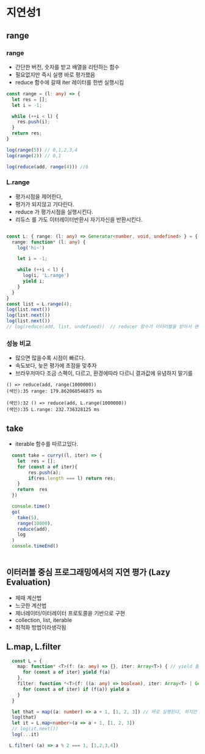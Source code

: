 # 지연성1

## range
   
### range
- 간단한 버전, 숫자를 받고 배열을 리턴하는 함수
- 필요없지만 즉시 실행 바로 평가했음
- reduce 함수에 갈때 iter 레이터를 한번 실행시킴

~~~typescript
const range = (l: any) => {
  let res = [];
  let i = -1;

  while (++i < l) {
    res.push(i);
  }
  return res;
}

log(range(5)) // 0,1,2,3,4
log(range(2)) // 0,1

log(reduce(add, range(4))) //6

~~~

### L.range
 - 평가시점을 제어한다, 
 - 평가가 되지않고 기다린다. 
 - reduce 가 평가시점을 실행시킨다.
 - 리듀스 를 가도 이터레이터반환시 자기자신을 반환시킨다.
~~~typescript

const L: { range: (l: any) => Generator<number, void, undefined> } = {
  range: function* (l: any) {
    log('hi~')

    let i = -1;

    while (++i < l) {
      log(i, 'L.range')
      yield i;
    }
  }
}
const list = L.range(4);     
log(list.next())
log(list.next())
log(list.next())
// log(reduce(add, list, undefined))  // reducer 함수가 이터러블을 받아서 괜춘
~~~

### 성능 비교
 - 많으면 많을수록 시점이 빠르다. 
 - 속도보다, 늦은 평가에 초점을 맞추자
 - 브라우저마다 조금 스펙이, 다르고, 환경에따라 다르니 결과값에 유념하지 말기를
~~~
() => reduce(add, range(1000000))
(색인):35 range: 179.862060546875 ms

(색인):32 () => reduce(add, L.range(1000000))
(색인):35 L.range: 232.736328125 ms
~~~

## take
 - iterable 함수를 따르고있다.

~~~javascript
  const take = curry((l, iter) => {
	let  res = [];
	for (const a of iter){
		res.push(a);
		if(res.length === l) return res;
    }
	return  res
  })

  console.time()
  go(
	take(5),
    range(10000),
    reduce(add),
    log
  )  
  console.timeEnd()
                                        
~~~

## 이터러블 중심 프로그래밍에서의 지연 평가 (Lazy Evaluation)

- 제때 계산법
- 느긋한 계산법
- 제너레이터/이터레이터 프로토콜을 기반으로 구현
- collection, list, iterable
- 최적화 방법이라생각됨

## L.map, L.filter
~~~typescript
  const L = {
    map: function* <T>(f: (a: any) => {}, iter: Array<T>) { // yield 를 통해 뽑고싶을때만 뽑을수있음
      for (const a of iter) yield f(a)
    },
    filter: function *<T>(f: ((a: any) => boolean), iter: Array<T> | Generator ){
      for (const a of iter) if (f(a)) yield a 
    }
  }

  let that = map((a: number) => a + 1, [1, 2, 3]) // 바로 실행된다, 하지만 모든 iterable 일 경우 문제없이 배열함수를 쓸수잇다.
  log(that)
  let it = L.map<number>(a => a + 1, [1, 2, 3])
  // log(it.next())
  log(...it)

 L.filter( (a) => a % 2 === 1, [1,2,3,4])



~~~